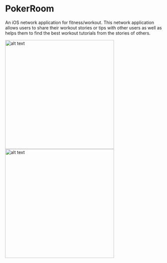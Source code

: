 # PokerRoom
An iOS network application for fitness/workout. This network application allows users to share 
their workout stories or tips with other users as well as helps them to find the best workout 
tutorials from the stories of others.


<img src="https://github.com/arieeel1110/PokerRoom/blob/master/image/P1.png?raw=true" alt="alt text" width="350">  <img src="https://github.com/arieeel1110/PokerRoom/blob/master/image/P2.png?raw=true" alt="alt text" width="350">




